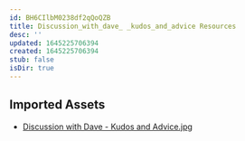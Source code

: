 ```yaml
---
id: BH6CIlbM0238df2qQoQZB
title: Discussion_with_dave_ _kudos_and_advice Resources
desc: ''
updated: 1645225706394
created: 1645225706394
stub: false
isDir: true
---
```

## Imported Assets
- [Discussion with Dave - Kudos and Advice.jpg](/assets/discussion-with-dave---kudos-and-advice-EZlRbMkFW8x9.jpg)
